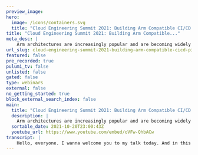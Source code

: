 ```yaml
---
preview_image:
hero:
  image: /icons/containers.svg
  title: "Cloud Engineering Summit 2021: Building Arm Compatible CI/CD Pipelines"
title: "Cloud Engineering Summit 2021: Building Arm Compatible..."
meta_desc: |
    Arm architectures are increasingly popular and are becoming widely adopted by teams and organizations. As this adoption grows, developers and organ...
url_slug: cloud-engineering-summit-2021-building-arm-compatible-cicd-pipelines
featured: false
pre_recorded: true
pulumi_tv: false
unlisted: false
gated: false
type: webinars
external: false
no_getting_started: true
block_external_search_index: false
main:
  title: "Cloud Engineering Summit 2021: Building Arm Compatible CI/CD Pipelines"
  description: |
    Arm architectures are increasingly popular and are becoming widely adopted by teams and organizations. As this adoption grows, developers and organizations must ensure their software and services are capable to support Arm architecture which begins by ensuring their CI/CD tooling and workload are Arm capable. In this presentation, attendees will learn how to ensure their CI/CD pipelines and workloads are Arm compatible and capable of providing Arm support in their products.  Talk by: Angel Rivera
  sortable_date: 2021-10-20T23:00:43Z
  youtube_url: https://www.youtube.com/embed/oVFw-QhbACw
transcript: |
    Hello, everyone. I wanna welcome you to my talk today. And in this talk, I'll be discussing how to build Docker images for arm architectures from C I CD pipelines. Before I get into that, I'd like to introduce myself. My name is Angel Rivera. I'm a developer advocate for Circle C I. And in my role at Circle C I, I'm engaging the developer community and understanding how they're using technologies as well as some of the struggles or obstacles they face while implementing or using these technologies. I bring that information back to my team at Circle C I and we use those learnings to build valuable features for our developers and our customers to ease their lives while developing software. If any of you want to reach out to me after this talk, uh you know, to discuss the talk or discuss anything in general. Uh You can reach out to me via Twitter. Uh My punk uh my punk, my Twitter handle is at punk data. So, uh again, if anyone wants to reach out and have a discussion or just, you know, to chat uh Yeah, hit me up at punk data on Twitter. Uh here's some fun facts about Arm. Uh If you didn't know arm stands for advanced risk machines. Although in 1984 when arm was originated or created uh in England, uh it was actually initially named the Acorn Risk machine. In 1987 arm became the first commercial risk processor available. And in 1990 the Arm LTD company was formed and that's when the name changed to what it, it's currently known as the advanced risk machines, uh uh processor. And you know, arm has been around for quite some time. Uh In 1986 it was powering the Apple two GS and in 1993 it was also powering the Apple Newton device. Uh So again, it's been around for quite some time. But in recent years, there's been some evolution or innovations made within the Arm architecture. Uh If you didn't know arm processors power a lot of uh smartphones, tablets, uh Raspberry pies and also tons of IOT device and smart devices such as televisions, appliances and wearables. You know, arm is pretty much in almost uh all of the things that we probably use, you know, our mobile devices that we use on a day to day. Uh And it's been supported by pretty much all the major operating systems. Uh It's definitely been supported by Linux for quite some time. Uh You know, and I know that for a fact because I've been using Linux, Linux for many, many years. And always have seen the Linux distributions right uh for for arm, which is pretty, pretty cool that you know, that operating system in that community has always kind of been there to support uh those arm architectures. Now arm is pretty popular in those, you know, mobile devices and IOT devices, smart devices because uh the arm processor does a great job at processing data while using very low power. So compared to the X 86 processors, which are, you know, a bit snappier. Uh and, and and faster in certain regards, um it still uses way more power than an arm processor. So you know, that's why it's kind of a great fit for uh these uh mobile devices. Anything bat uh battery powered right arm is a great fit for because of this uh low power consumption and it's still pretty quick at processing data. So it's a it's a good fit. Now. Um I wanna talk about uh arm and, and implementations of arm. I kind of gave you examples already about, you know how it's powering smart devices, smartphones, um you know, and all the uh kind of battery powered devices. So I wanted to share some information about, you know, some of how arm has kind of uh been the innovations within arm have kind of been uh applied to uh a real world use case. So let's talk about IOT sensors. Um What I'm gonna use in my example is a moisture sensor which is essentially detecting how much moisture is in something. Uh In this case, I'm gonna use the example of a moisture sensor in a farm, right? So this is a real world use case where uh farmers are using moisture sensors to detect how much moisture is in the ground so that they know how much water uh to, you know, apply to their crops. Uh This is a great way for them to kind of be efficient with watering and also helps with their growing process. So if you look at the sensor that I'm showing you in the slide um has a little wire connected probably to a battery. And you can imagine that also has a cellular type device to connect right uh to a cell tower and then send the data from that moisture sensor back over to some server, some infrastructure that can capture that data and make sense of it. Uh In this case, right? Um the moisture sensor probably has an arm processor. Uh But you know, again, it's, it's supposed to be a, a power, a battery powered device, right? Because you're sitting in a farm, you don't need to have cables everywhere. Uh Also, when you're picking the plants, you don't want to get caught up in any cables. This is all kind of wireless technology. Uh But the idea is, you know, uh those sensors should have a long battery life and the only way to do that is to conserve uh on things such as, you know, processing and then also uh chirping or sending that data back to the data center um in recent uh years or, or yeah, years, you know, this has evolved, the, the arm ships have evolved, they've become more powerful, they become uh more efficient with power. And one of the cool applications that I'm starting to see is, you know, when you have IOT devices sitting in a farm like this remote um the the farm or the the the organizations that are uh you know, implementing uh these, these moisture sensors are now leveraging uh something called an edge server. And an edge server kind of sits a little bit physically closer to the moisture uh sensor so that it can capture the information. So it's no longer sending data to, you know, a cloud and, and seeing more battery power, it's actually uh sending data to a device or, or some sort of system that's on site next to or clover in close proximity to the to the moisture sensor. And it's not consuming a lot of power. It's also uh able to process data uh you know, directly from the sensor in kind of a a near real time situation and then send uh a more polished or more refined data set back to the ultimate infrastructure, right, which is maybe some, some server and some cloud system somewhere. Uh But at the end of the day these edge services are, are basically like preprocessing, right? They're taking some information from the moisture sensor and then processing it uh maybe doing some kind of uh even A I on, on, on the data and then sending you know, data up to up to the uh the final infrastructure that's capturing it. So, you know, these are the kind of advancements that are being made. Um And these these edge servers are starting to be powered by arm processors. And the reason is number one, the power right consumption again, uh you know, even though you have a device that that's uh you know, processing stuff, uh it it could still use a very, you know, benefit from using very little power consumption. And the arm processor does that uh the other part to that is the arm processes are getting faster. So they're able to um you know, uh process that information just as good as an X 86 architecture. So yeah, be on the lookout for kind of these arm powered edge devices which are, you know, kind of uh becoming the norm within IOT type architectures. And it's a pretty interesting time to be uh you know, viewing or, or seeing how, how this is a advancing and and the innovations that they're making. So again, right? Um with the IOT uh services or, or device edge edge devices, um they're gonna need IOT edge applications, right? So those devices are gonna need to run applications that, you know, whenever the, the data from the sensor comes in, it's gonna have to, you know, do some calculations or, or maybe even uh do some sort of, you know, uh machine learning type situations where it's identifying patterns of watering patterns, right? And then spitting out the best uh the best times to water or, you know, any kind of application like that. But at the end of the day, uh those edge server devices are gonna need iot uh edge applications to run them on. And what I'm seeing a ton of is um these devices are running uh some form of kubernetes, right? Uh And that's where kind of where if, if you're running kubernetes, you're definitely gonna have to be running uh your application inside of a Docker image. And that's where we have to build a Docker images that support arm architectures. And I'll get into that in a few. Uh So another application for arm architectures or CP US or processors are for arm powered servers. Um Some cloud companies now are actually offering up uh cloud resources or compute nodes that are arm powered, right? Uh That means the, the underlying hardware that hosts your virtual machines are using an arm processor and also uh requires you to use an arm uh capable kernel. Uh And the reason is because um you know, arm and X 86 architectures are not compatible. Uh And the reason for that is uh they just use different instruction sets, right? So the processors understand uh their directives in a different way. And that's basically one of the reasons why, you know, you can't use an X 86 architecture or kernel uh or applications with an arm uh uh processor. Uh it will not understand the application, right. Their application is built for a specific instruction set and you can't mix and match those. So that means, you know, you have to compile your code to whatever architecture you're targeting. Uh because actually the code doesn't really care about where it's operating on. Uh But the the hardware actually cares about what kind of uh software is being compiled and executed on it, right? So uh the software, if it's built for XX 86 and again, you're running it on an arm uh hardware, it's not gonna understand that the process is not gonna end the, so understand the software and what it's trying to do. So that also uh kind of leads into uh Docker images that incompatibility, right? So with arm uh you, you need to be cognizant of when you're building Docker images that you're building to an Arm architecture and not an X 86 architecture. So arm compatible Docker images, right? Uh Again, you need to need to be be cognizant of where you're targeting. Uh And again, if you're targeting an arm uh architecture, you obviously need to build for that Docker image for an arm uh processor, right? So one of the ways you can easily do that is by implementing, you know, building your docker images within C I CD pipelines um that streams line streamlines the process. The problem is a lot of the uh current uh C I CD uh providers uh don't have arm uh building capabilities or arm uh capabilities to build your software. They don't have the hosts in, in the runtime to build your software. Uh But you're in Luck Circle C I has actually recently released uh that uh arm uh resources. So we now have the ability for people to leverage uh arm uh in their, in their C I CD pipeline. So you can build your app application to an X 86 platform or if you choose to, you can also build it for an ARM architecture. And the way we did that is providing what we call resource classes, which again are arm capable underlying hardware, right, where you're running your code. So with that uh addition of the armed resource classes, uh we're able to en allow developers to build uh their applications, compile them for arm, right? And they also can build Docker images that support the arm architecture. Uh And that'll give a nice clean arm uh feel across the board. So you can test your applications in arm, you can run uh you know your code on an arm uh hardware or arm uh processor and know that the applications, the Docker images and anything you build uh on that platform, the arm arm platforms within your C I CD pipeline are gonna function uh in whatever arm architecture you're targeting, which in this case could be a kubernetes cluster. So in this demonstration, I'm gonna go and show you how uh you can implement AC I CD pipeline within circle C I that actually builds tests and deploys an arm capable Docker image to a newly created infrastructure. So let's get started with our demonstration. Uh What I have here, what I'm showing you here is uh the code example that I'm gonna use for my demonstration. Uh Essentially what it is is a simple static uh no Js application, it just renders a page. Um And this will be uh any code changes will trigger our C I CD pipeline that will do a couple things. So let's take a look at uh the C I CD pipeline. I'm gonna jump into just the building the Docker image portion of this pipeline uh or the job which is um listed right here. As you can see, I have a job named build on Docker image. And essentially what I'm gonna do here is uh build a Docker image that is uh built on an arm compute note or executor on the circle C I platform as well as create a new Docker image from this application. And the changes made to the application for deploying to an elastic uh container service on AWS. Uh and the container service will also use plume uh to be provisioned, right. So Pulumi will create all this infrastructure and it will also deploy this docker image to this newly created uh uh elastic container service cluster. And by the way, the cluster will also be uh uh powered by uh uh aws gravis on two arm compute nodes. So it's kind of an arm end to end arm experience uh with the C I CD pipeline. So let's get started. Um I'm just gonna quickly cover the main thing that you need uh to leverage an arm executor uh is and it's just these quick keys here which are essentially, you know, the machine which tells it tells the uh uh platform to execute or to give you an executor of machine type, which is a virtual machine. And then the resource class is actually where you uh define what kind of uh of executor you want to use. In this case, we want to use arm. So we would put the value of arm dot medium or large or whatever, you know, capacity compute node you want. I'm just gonna use medium here. And then finally, um let's jump over to the main point though one of the main points here is that um in order for you to build a Docker image that will be arm capable, you have to inherit from the docker image base, right? So Docker works as uh with inheritance, it inherits its uh kind of uh capabilities from a previous image. In this case, we're gonna use the arm 64 V eight version and with a node uh image, right. So this this line right here is essential in your Docker file uh to create a arm capable uh uh image Docker image for whatever service you're going to deploy to. Now let's show you how we're going to um you know, trigger a pipeline. So basically we got to change some code. Uh And I wanna add just a quick message here, no serve, node server running. And then I'm just gonna add, you know, some dots or whatever. Uh Then I'm gonna save it and I'm just gonna go through my regular flow, right? Like uh I don't know uh let's see, trigger build, right as a commit message just to speed things along. And then what we're gonna do is oh, we forgot to update that. So we're gonna say uh just call a trigger, right? Another message we'll do two pushes or two commits and we're gonna push this upstream. So once we have that pushed upstream, we're gonna jump over to our circle C I dashboard which has detected my code changes and it's going to run all the jobs defined in my config dot yo file. Now, um we'll get into the details of this after uh uh things have have run and uh been provisioned. So our Docker image uh job has completed. Uh And the Docker has been pushed to Docker hub. Let's check on our plume uh provisioning process. Uh So Pulumi is an infrastructure is code uh system that enables developers and operators to basically build uh their architectures and uh other cloud resources using code, right? So uh you can define all of those things uh using code in this example, I'm using Python. Uh And what I'm creating here is and AWS elastic container service powered by Aws Graviton two arm uh compute nodes. And then I'm also, you know, creating things like security groups, VPC S all from scratch, right? So the idea here is to build a pipeline that will test my application to in in the environments that I'm targeting for deployment. In this case, it's an ECs uh uh close powered by uh arm compute nodes. So our Pulumi application has deployed provision and deployed our application to uh the ECs cluster that it created. Um And we can test that the application is actually functioning on that cluster live by just, you know, copy and pasting the URL that was created. And then we'll just um show that to you here. The application is running in an ECs cluster. Uh If you want to take a look at that, we can show you that uh the cluster was created here. It's called APP arm. Uh And as you can see here, um you know, it's got a pretty much a service running. Um Here's some EC2 instances. Uh So it's a three node cluster. Uh And what I'm gonna show you real quick is uh the fact that uh it's running uh on a Graviton two arm compute node which is uh this designator here. Uh T four G, the G at the end or at the end of this uh initial uh designator or, or compute node type uh signifies that it's a graviton two arm uh compute node. So again, right, like this cluster is powered by arm. Uh the Docker image is, is built for arm uh and um the pipeline itself uh if you want to take a look at that uh actually um does what, what I call a smoke test. So as you can see, right, it did all of these things built a Docker image uh created and deployed this Pallo infrastructure. Uh It also performed a smoke test, meaning that it was uh the application deployed and is it functioning uh the way you know, we designed it to function. Uh In this case, it's a simple test that's just checking for an OK 200 which is it is responding and we verified it manually. But you can, you can imagine as a developer you're working in your flow and uh you don't want to stop to check if your app is running and then you continue on. Uh what you do is you build a pipeline like this. Um And then, uh you know, it'll automatically go through the process, smoke test. And then, uh right now I put it in a manual uh job is what we call it. Uh And the reason why I put that here is for this demo. So I could show you like, you know, you can do things like manual jobs if you actually want to that's running. But normally what I do is I just don't have this approved job step here. Uh Because what happens is um once it's, you know, smoke test pass, it'll just go ahead and destroy that cluster and I just click that button in order uh for the next step of my pipeline, which is to destroy all that awesome infrastructure we built using Pulumi. So that's basically it in a nutshell. Um If anyone wants to reach out to me uh to ask questions or, or, you know, get further details on this uh demonstration, um uh just hit me up at Punk Date on Twitter and I wanna thank you all for attending this talk, right? I almost forgot. Um I'd appreciate any feedback if at all possible uh from you. Uh If you could uh just use the RL that's on the screen and uh you know, send me some feedback, instructive criticism on how I can make this talk a little bit more informative or more exciting or just better it all the way around Uh I'd appreciate that. Uh, again, thank you and have a great event.
---
```

